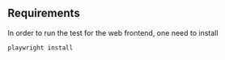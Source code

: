 
## Requirements

In order to run the test for the web frontend, one need to install

```console
playwright install
```
